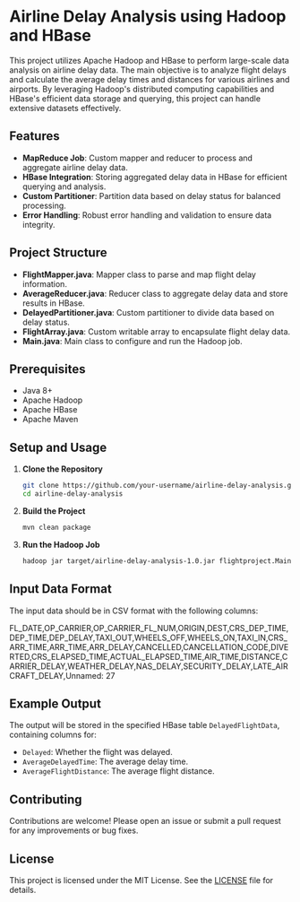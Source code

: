# Airline Delay Analysis using Hadoop and HBase

This project utilizes Apache Hadoop and HBase to perform large-scale data analysis on airline delay data. The main objective is to analyze flight delays and calculate the average delay times and distances for various airlines and airports. By leveraging Hadoop's distributed computing capabilities and HBase's efficient data storage and querying, this project can handle extensive datasets effectively.

## Features

- **MapReduce Job**: Custom mapper and reducer to process and aggregate airline delay data.
- **HBase Integration**: Storing aggregated delay data in HBase for efficient querying and analysis.
- **Custom Partitioner**: Partition data based on delay status for balanced processing.
- **Error Handling**: Robust error handling and validation to ensure data integrity.

## Project Structure

- **FlightMapper.java**: Mapper class to parse and map flight delay information.
- **AverageReducer.java**: Reducer class to aggregate delay data and store results in HBase.
- **DelayedPartitioner.java**: Custom partitioner to divide data based on delay status.
- **FlightArray.java**: Custom writable array to encapsulate flight delay data.
- **Main.java**: Main class to configure and run the Hadoop job.

## Prerequisites

- Java 8+
- Apache Hadoop
- Apache HBase
- Apache Maven

## Setup and Usage

1. **Clone the Repository**
    ```sh
    git clone https://github.com/your-username/airline-delay-analysis.git
    cd airline-delay-analysis
    ```

2. **Build the Project**
    ```sh
    mvn clean package
    ```

3. **Run the Hadoop Job**
    ```sh
    hadoop jar target/airline-delay-analysis-1.0.jar flightproject.Main <input_path> <output_path>
    ```

## Input Data Format

The input data should be in CSV format with the following columns:

FL_DATE,OP_CARRIER,OP_CARRIER_FL_NUM,ORIGIN,DEST,CRS_DEP_TIME,DEP_TIME,DEP_DELAY,TAXI_OUT,WHEELS_OFF,WHEELS_ON,TAXI_IN,CRS_ARR_TIME,ARR_TIME,ARR_DELAY,CANCELLED,CANCELLATION_CODE,DIVERTED,CRS_ELAPSED_TIME,ACTUAL_ELAPSED_TIME,AIR_TIME,DISTANCE,CARRIER_DELAY,WEATHER_DELAY,NAS_DELAY,SECURITY_DELAY,LATE_AIRCRAFT_DELAY,Unnamed: 27



## Example Output

The output will be stored in the specified HBase table `DelayedFlightData`, containing columns for:
- `Delayed`: Whether the flight was delayed.
- `AverageDelayedTime`: The average delay time.
- `AverageFlightDistance`: The average flight distance.

## Contributing

Contributions are welcome! Please open an issue or submit a pull request for any improvements or bug fixes.

## License

This project is licensed under the MIT License. See the [LICENSE](LICENSE) file for details.
